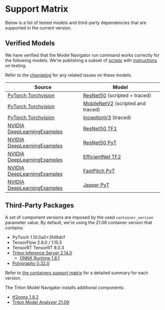 <!--
Copyright (c) 2021, NVIDIA CORPORATION. All rights reserved.

Licensed under the Apache License, Version 2.0 (the "License");
you may not use this file except in compliance with the License.
You may obtain a copy of the License at

    http://www.apache.org/licenses/LICENSE-2.0

Unless required by applicable law or agreed to in writing, software
distributed under the License is distributed on an "AS IS" BASIS,
WITHOUT WARRANTIES OR CONDITIONS OF ANY KIND, either express or implied.
See the License for the specific language governing permissions and
limitations under the License.
-->
# Support Matrix

Below is a list of tested models and third-party dependencies that are supported in the current version.

## Verified Models

We have verified that the Model Navigator run command works correctly for the following models. We're publishing a subset of
[scripts](../tests/functional) with [instructions](../tests/README.md#running-functional-tests) on testing.

Refer to the [changelog](../CHANGELOG.md) for any related issues on these models.

| Source                                 | Model                                                                      |
|----------------------------------------|----------------------------------------------------------------------------|
| [PyTorch Torchvision](https://pytorch.org/vision/master/models.html) | [ResNet50](https://pytorch.org/hub/pytorch_vision_resnet/) (scripted + traced) |
| [PyTorch Torchvision](https://pytorch.org/vision/master/models.html) | [MobileNetV2](https://pytorch.org/hub/pytorch_vision_mobilenet_v2/) (scripted and traced) |
| [PyTorch Torchvision](https://pytorch.org/vision/master/models.html) | [InceptionV3](https://pytorch.org/hub/pytorch_vision_inception_v3/) (traced)        |
| [NVIDIA DeepLearningExamples](https://github.com/NVIDIA/DeepLearningExamples) | [ResNet50 TF1](https://github.com/NVIDIA/DeepLearningExamples/tree/master/TensorFlow/Classification/ConvNets) |
| [NVIDIA DeepLearningExamples](https://github.com/NVIDIA/DeepLearningExamples) | [ResNet50 PyT](https://github.com/NVIDIA/DeepLearningExamples/tree/master/PyTorch/Classification/ConvNets) |
| [NVIDIA DeepLearningExamples](https://github.com/NVIDIA/DeepLearningExamples) | [EfficientNet TF2](https://github.com/NVIDIA/DeepLearningExamples/tree/master/TensorFlow2/Classification/ConvNets) |
| [NVIDIA DeepLearningExamples](https://github.com/NVIDIA/DeepLearningExamples) |[FastPitch PyT](https://github.com/NVIDIA/DeepLearningExamples/tree/master/PyTorch/SpeechSynthesis/FastPitch) |
| [NVIDIA DeepLearningExamples](https://github.com/NVIDIA/DeepLearningExamples) |[Jasper PyT](https://github.com/NVIDIA/DeepLearningExamples/tree/master/PyTorch/SpeechRecognition/Jasper) |


## Third-Party Packages

A set of component versions are imposed by the used `container_version` parameter value.
By default, we're using the 21.08 container version that contains:

- PyTorch 1.10.0a0+3fd9dcf
- TensorFlow 2.6.0 / 1.15.5
- TensorRT TensorRT 8.0.3
- [Triton Inference Server 2.14.0](https://github.com/triton-inference-server/server/releases/tag/v2.14.0)
  - [ONNX Runtime 1.8.1](https://github.com/microsoft/onnxruntime/releases/tag/v1.8.1)
- [Polygraphy 0.32.0](https://github.com/NVIDIA/TensorRT/tree/master/tools/Polygraphy)

Refer to [the containers support matrix](https://docs.nvidia.com/deeplearning/frameworks/support-matrix/index.html)
for a detailed summary for each version.

The Triton Model Navigator installs additional components:

- [tf2onnx 1.9.2](https://github.com/onnx/tensorflow-onnx/releases/tag/v1.9.2)
- [Triton Model Analyzer 21.09](https://github.com/triton-inference-server/model_analyzer/tree/r21.09)
